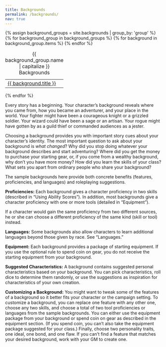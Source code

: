```yaml
---
title: Backgrounds
permalink: /backgrounds/
nav: true
---
```


<div class="col-md-3 pull-md-right">
  {% assign background_groups = site.backgrounds | group_by: 'group' %}
  {% for background_group in background_groups %}
  <table class="table table-sm">
    <caption>{{ background_group.name | capitalize }} Backgrounds</caption>
    <tbody>
    {% for background in background_group.items %}
      <tr>
        <td><a href="{{ background.url }}">{{ background.title }}</a></td>
    {% endfor %}
    </tbody>
  </table>
  {% endfor %}
</div>

Every story has a beginning. Your character’s background reveals where you came from, how you became an adventurer, and your place in the world. Your fighter might have been a courageous knight or a grizzled soldier. Your wizard could have been a sage or an artisan. Your rogue might have gotten by as a guild thief or commanded audiences as a jester.

Choosing a background provides you with important story cues about your character’s identity. The most important question to ask about your background is *what changed*? Why did you stop doing whatever your background describes and start adventuring? Where did you get the money to purchase your starting gear, or, if you come from a wealthy background, why don’t you have more money? How did you learn the skills of your class? What sets you apart from ordinary people who share your background?

The sample backgrounds here provide both concrete benefits (features, proficiencies, and languages) and roleplaying suggestions.

**Proficiencies:** Each background gives a character proficiency in two skills (described in “Using Ability Scores”). In addition, most backgrounds give a character proficiency with one or more tools (detailed in “Equipment”).

If a character would gain the same proficiency from two different sources, he or she can choose a different proficiency of the same kind (skill or tool) instead.

**Languages:** Some backgrounds also allow characters to learn additional languages beyond those given by race. See “Languages.”

**Equipment:** Each background provides a package of starting equipment. If you use the optional rule to spend coin on gear, you do not receive the starting equipment from your background.

**Suggested Characteristics:** A background contains suggested personal characteristics based on your background. You can pick characteristics, roll dice to determine them randomly, or use the suggestions as inspiration for characteristics of your own creation.

**Customizing a Background:** You might want to tweak some of the features of a background so it better fits your character or the campaign setting. To customize a background, you can replace one feature with any other one, choose any two skills, and choose a total of two tool proficiencies or languages from the sample backgrounds. You can either use the equipment package from your background or spend coin on gear as described in the equipment section. (If you spend coin, you can’t also take the equipment package suggested for your class.) Finally, choose two personality traits, one ideal, one bond, and one flaw. If you can’t find a feature that matches your desired background, work with your GM to create one.
